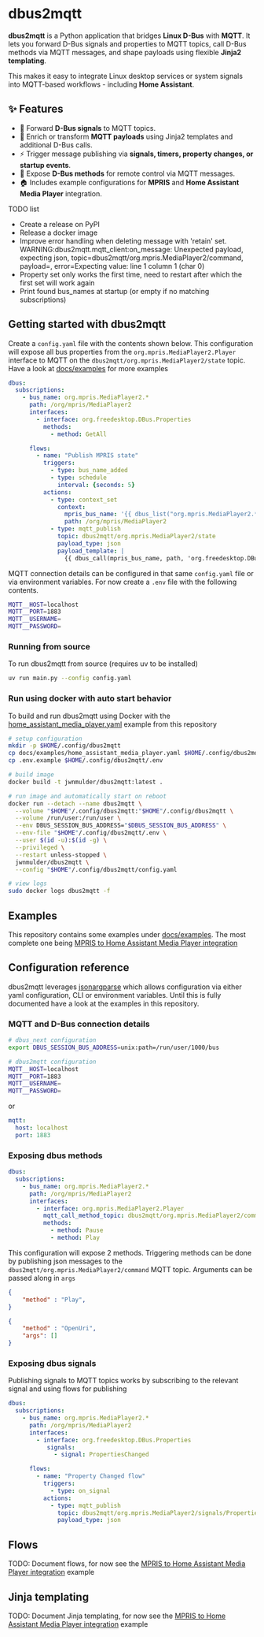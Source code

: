 # dbus2mqtt

**dbus2mqtt** is a Python application that bridges **Linux D-Bus** with **MQTT**.
It lets you forward D-Bus signals and properties to MQTT topics, call D-Bus methods via MQTT messages, and shape payloads using flexible **Jinja2 templating**.

This makes it easy to integrate Linux desktop services or system signals into MQTT-based workflows - including **Home Assistant**.

## ✨ Features

* 🔗 Forward **D-Bus signals** to MQTT topics.
* 🧠 Enrich or transform **MQTT payloads** using Jinja2 templates and additional D-Bus calls.
* ⚡ Trigger message publishing via **signals, timers, property changes, or startup events**.
* 📡 Expose **D-Bus methods** for remote control via MQTT messages.
* 🏠 Includes example configurations for **MPRIS** and **Home Assistant Media Player** integration.

TODO list

* Create a release on PyPI
* Release a docker image
* Improve error handling when deleting message with 'retain' set. WARNING:dbus2mqtt.mqtt_client:on_message: Unexpected payload, expecting json, topic=dbus2mqtt/org.mpris.MediaPlayer2/command, payload=, error=Expecting value: line 1 column 1 (char 0)
* Property set only works the first time, need to restart after which the first set will work again
* Print found bus_names at startup (or empty if no matching subscriptions)

## Getting started with dbus2mqtt

Create a `config.yaml` file with the contents shown below. This configuration will expose all bus properties from the `org.mpris.MediaPlayer2.Player` interface to MQTT on the `dbus2mqtt/org.mpris.MediaPlayer2/state` topic. Have a look at [docs/examples](docs/examples.md) for more examples

```yaml
dbus:
  subscriptions:
    - bus_name: org.mpris.MediaPlayer2.*
      path: /org/mpris/MediaPlayer2
      interfaces:
        - interface: org.freedesktop.DBus.Properties
          methods:
            - method: GetAll

      flows:
        - name: "Publish MPRIS state"
          triggers:
            - type: bus_name_added
            - type: schedule
              interval: {seconds: 5}
          actions:
            - type: context_set
              context:
                mpris_bus_name: '{{ dbus_list("org.mpris.MediaPlayer2.*") | first }}'
                path: /org/mpris/MediaPlayer2
            - type: mqtt_publish
              topic: dbus2mqtt/org.mpris.MediaPlayer2/state
              payload_type: json
              payload_template: |
                {{ dbus_call(mpris_bus_name, path, 'org.freedesktop.DBus.Properties', 'GetAll', ['org.mpris.MediaPlayer2.Player']) | to_yaml }}
```

MQTT connection details can be configured in that same `config.yaml` file or via environment variables. For now create a `.env` file with the following contents.

```bash
MQTT__HOST=localhost
MQTT__PORT=1883
MQTT__USERNAME=
MQTT__PASSWORD=
```

### Running from source

To run dbus2mqtt from source (requires uv to be installed)

```bash
uv run main.py --config config.yaml
```

### Run using docker with auto start behavior

To build and run dbus2mqtt using Docker with the [home_assistant_media_player.yaml](docs/examples/home_assistant_media_player.yaml) example from this repository

```bash
# setup configuration
mkdir -p $HOME/.config/dbus2mqtt
cp docs/examples/home_assistant_media_player.yaml $HOME/.config/dbus2mqtt/config.yaml
cp .env.example $HOME/.config/dbus2mqtt/.env

# build image
docker build -t jwnmulder/dbus2mqtt:latest .

# run image and automatically start on reboot
docker run --detach --name dbus2mqtt \
  --volume "$HOME"/.config/dbus2mqtt:"$HOME"/.config/dbus2mqtt \
  --volume /run/user:/run/user \
  --env DBUS_SESSION_BUS_ADDRESS="$DBUS_SESSION_BUS_ADDRESS" \
  --env-file "$HOME"/.config/dbus2mqtt/.env \
  --user $(id -u):$(id -g) \
  --privileged \
  --restart unless-stopped \
  jwnmulder/dbus2mqtt \
  --config "$HOME"/.config/dbus2mqtt/config.yaml

# view logs
sudo docker logs dbus2mqtt -f
```

## Examples

This repository contains some examples under [docs/examples](docs/examples.md). The most complete one being [MPRIS to Home Assistant Media Player integration](docs/examples/home_assistant_media_player.md)

## Configuration reference

dbus2mqtt leverages [jsonargparse](https://jsonargparse.readthedocs.io/en/stable/) which allows configuration via either yaml configuration, CLI or environment variables. Until this is fully documented have a look at the examples in this repository.

### MQTT and D-Bus connection details

```bash
# dbus_next configuration
export DBUS_SESSION_BUS_ADDRESS=unix:path=/run/user/1000/bus

# dbus2mqtt configuration
MQTT__HOST=localhost
MQTT__PORT=1883
MQTT__USERNAME=
MQTT__PASSWORD=
```

or 

```yaml
mqtt:
  host: localhost
  port: 1883
```

### Exposing dbus methods

```yaml
dbus:
  subscriptions:
    - bus_name: org.mpris.MediaPlayer2.*
      path: /org/mpris/MediaPlayer2
      interfaces:
        - interface: org.mpris.MediaPlayer2.Player
          mqtt_call_method_topic: dbus2mqtt/org.mpris.MediaPlayer2/command
          methods:
            - method: Pause
            - method: Play
```

This configuration will expose 2 methods. Triggering methods can be done by publishing json messages to the `dbus2mqtt/org.mpris.MediaPlayer2/command` MQTT topic. Arguments can be passed along in `args`

```json
{
    "method" : "Play",
}
```

```json
{
    "method" : "OpenUri",
    "args": []
}
```

### Exposing dbus signals

Publishing signals to MQTT topics works by subscribing to the relevant signal and using flows for publishing

```yaml
dbus:
  subscriptions:
    - bus_name: org.mpris.MediaPlayer2.*
      path: /org/mpris/MediaPlayer2
      interfaces:
        - interface: org.freedesktop.DBus.Properties
           signals:
             - signal: PropertiesChanged

      flows:
        - name: "Property Changed flow"
          triggers:
            - type: on_signal
          actions:
            - type: mqtt_publish
              topic: dbus2mqtt/org.mpris.MediaPlayer2/signals/PropertiesChanged
              payload_type: json
```

## Flows

TODO: Document flows, for now see the [MPRIS to Home Assistant Media Player integration](docs/examples/home_assistant_media_player.md) example

## Jinja templating

TODO: Document Jinja templating, for now see the [MPRIS to Home Assistant Media Player integration](docs/examples/home_assistant_media_player.md) example
